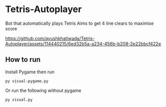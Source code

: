 # Tetris-Autoplayer
Bot that automatically plays Tetris
Aims to get 4 line clears to maximise score 

https://github.com/ayushkhatiwada/Tetris-Autoplayer/assets/114440215/6ed32b5a-a234-456b-b208-2e22bbcf422e

## How to run 

Install Pygame then run
```
py visual-pygame.py
```

Or run the following without pygame
```
py visual.py
```
